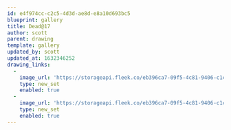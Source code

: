```yaml
---
id: e4f974cc-c2c5-4d3d-ae8d-e8a10d693bc5
blueprint: gallery
title: Dead@17
author: scott
parent: drawing
template: gallery
updated_by: scott
updated_at: 1632346252
drawing_links:
  -
    image_url: 'https://storageapi.fleek.co/eb396ca7-09f5-4c81-9406-c1cbd592a5ac-bucket/scottzirkel.com/containers/drawings/cards/dead-at-17/dead-at-17-01-scott-zirkel.jpg'
    type: new_set
    enabled: true
  -
    image_url: 'https://storageapi.fleek.co/eb396ca7-09f5-4c81-9406-c1cbd592a5ac-bucket/scottzirkel.com/containers/drawings/cards/dead-at-17/dead-at-17-02-scott-zirkel.jpg'
    type: new_set
    enabled: true
---
```

